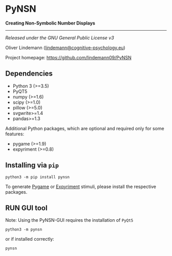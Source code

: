 PyNSN
=====

**Creating Non-Symbolic Number Displays**

---


*Released under the GNU General Public License v3* 

Oliver Lindemann (lindemann@cognitive-psychology.eu)

Project homepage: https://github.com/lindemann09/PyNSN


Dependencies
------------

* Python 3 (>=3.5)
* PyQT5 
* numpy (>=1.6)
* scipy (>=1.0)
* pillow (>=5.0)
* svgwrite>=1.4
* pandas>=1.3

Additional Python packages, which are optional and required only for some 
features:

* pygame (>=1.9)
* expyriment (>=0.8)

Installing via `pip`
--------------------

```
python3 -m pip install pynsn
```

To generate [Pygame](https://www.pygame.org/news) or [Expyriment](http://expyriment.org) stimuli, please install the
respective packages.



RUN GUI tool
-------------

Note: Using the PyNSN-GUI requires the installation of `PyQt5` 

```
python3 -m pynsn
```

or if installed correctly:

```
pynsn
```



